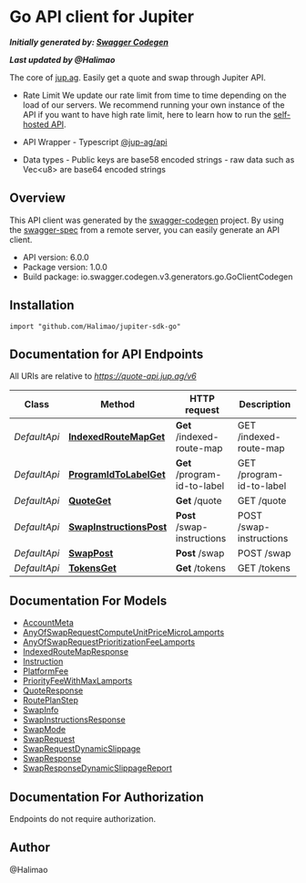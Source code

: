 # Go API client for Jupiter

***Initially generated by: [Swagger Codegen](https://github.com/swagger-api/swagger-codegen.git)***

***Last updated by @Halimao***

The core of [jup.ag](https://jup.ag). Easily get a quote and swap through Jupiter API.  

- Rate Limit We update our rate limit from time to time depending on the load of our servers. We recommend running your own instance of the API if you want to have high rate limit, here to learn how to run the [self-hosted API](https://station.jup.ag/docs/apis/self-hosted).  

- API Wrapper - Typescript [@jup-ag/api](https://github.com/jup-ag/jupiter-quote-api-node)  

- Data types - Public keys are base58 encoded strings - raw data such as Vec<u8\> are base64 encoded strings 

## Overview
This API client was generated by the [swagger-codegen](https://github.com/swagger-api/swagger-codegen) project.  By using the [swagger-spec](https://github.com/swagger-api/swagger-spec) from a remote server, you can easily generate an API client.

- API version: 6.0.0
- Package version: 1.0.0
- Build package: io.swagger.codegen.v3.generators.go.GoClientCodegen

## Installation
```golang
import "github.com/Halimao/jupiter-sdk-go"
```

## Documentation for API Endpoints

All URIs are relative to *https://quote-api.jup.ag/v6*

Class | Method | HTTP request | Description
------------ | ------------- | ------------- | -------------
*DefaultApi* | [**IndexedRouteMapGet**](docs/DefaultApi.md#indexedroutemapget) | **Get** /indexed-route-map | GET /indexed-route-map
*DefaultApi* | [**ProgramIdToLabelGet**](docs/DefaultApi.md#programidtolabelget) | **Get** /program-id-to-label | GET /program-id-to-label
*DefaultApi* | [**QuoteGet**](docs/DefaultApi.md#quoteget) | **Get** /quote | GET /quote
*DefaultApi* | [**SwapInstructionsPost**](docs/DefaultApi.md#swapinstructionspost) | **Post** /swap-instructions | POST /swap-instructions
*DefaultApi* | [**SwapPost**](docs/DefaultApi.md#swappost) | **Post** /swap | POST /swap
*DefaultApi* | [**TokensGet**](docs/DefaultApi.md#tokensget) | **Get** /tokens | GET /tokens

## Documentation For Models

 - [AccountMeta](docs/AccountMeta.md)
 - [AnyOfSwapRequestComputeUnitPriceMicroLamports](docs/AnyOfSwapRequestComputeUnitPriceMicroLamports.md)
 - [AnyOfSwapRequestPrioritizationFeeLamports](docs/AnyOfSwapRequestPrioritizationFeeLamports.md)
 - [IndexedRouteMapResponse](docs/IndexedRouteMapResponse.md)
 - [Instruction](docs/Instruction.md)
 - [PlatformFee](docs/PlatformFee.md)
 - [PriorityFeeWithMaxLamports](docs/PriorityFeeWithMaxLamports.md)
 - [QuoteResponse](docs/QuoteResponse.md)
 - [RoutePlanStep](docs/RoutePlanStep.md)
 - [SwapInfo](docs/SwapInfo.md)
 - [SwapInstructionsResponse](docs/SwapInstructionsResponse.md)
 - [SwapMode](docs/SwapMode.md)
 - [SwapRequest](docs/SwapRequest.md)
 - [SwapRequestDynamicSlippage](docs/SwapRequestDynamicSlippage.md)
 - [SwapResponse](docs/SwapResponse.md)
 - [SwapResponseDynamicSlippageReport](docs/SwapResponseDynamicSlippageReport.md)

## Documentation For Authorization
 Endpoints do not require authorization.


## Author
@Halimao

